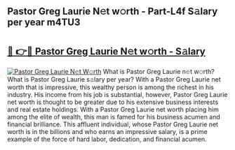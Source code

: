 ## Pastor Greg Laurie N𝚎t w𝚘rth - Part-L4f S𝚊lary per year m4TU3

# <h2><a href="http://gc1l1b.nevu.top/?p=Pastor+Greg+Laurie">🔗 👉🔴 Pastor Greg Laurie N𝚎t w𝚘rth - S𝚊lary</a></h2>

[![Pastor Greg Laurie N𝚎t W𝚘rth](https://i.imgur.com/Oavwk0R.jpeg)](http://gc1l1b.nevu.top/?p=Pastor+Greg+Laurie)
What is Pastor Greg Laurie n𝚎t w𝚘rth? What is Pastor Greg Laurie s𝚊lary per year?
With a Pastor Greg Laurie net worth that is impressive, this wealthy person is among the richest in his industry. His income from his job is substantial, however, Pastor Greg Laurie net worth is thought to be greater due to his extensive business interests and real estate holdings. With a Pastor Greg Laurie net worth placing him among the elite of wealth, this man is famed for his business acumen and financial brilliance. This affluent individual, whose Pastor Greg Laurie net worth is in the billions and who earns an impressive salary, is a prime example of the force of hard labor, dedication, and financial acumen.

